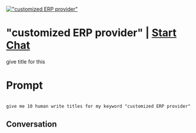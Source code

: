 
[![ "customized ERP provider"](https://flow-prompt-covers.s3.us-west-1.amazonaws.com/icon/Flat/i18.png)](https://gptcall.net/chat.html?data=%7B%22contact%22%3A%7B%22id%22%3A%226_iZynsJKu_nJ-D9HZDWS%22%2C%22flow%22%3Atrue%7D%7D)
#  "customized ERP provider" | [Start Chat](https://gptcall.net/chat.html?data=%7B%22contact%22%3A%7B%22id%22%3A%226_iZynsJKu_nJ-D9HZDWS%22%2C%22flow%22%3Atrue%7D%7D)
give title for this

# Prompt

```

give me 10 human write titles for my keyword "customized ERP provider"
```

## Conversation




